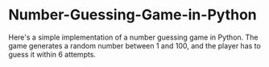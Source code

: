 # Number-Guessing-Game-in-Python
Here's a simple implementation of a number guessing game in Python. The game generates a random number between 1 and 100, and the player has to guess it within 6 attempts.
